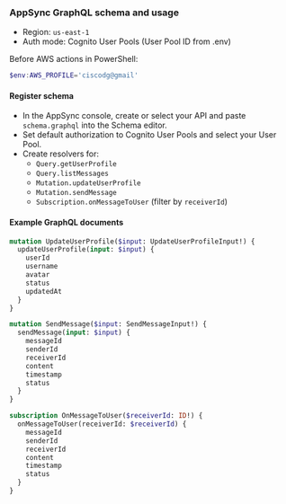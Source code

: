 ﻿### AppSync GraphQL schema and usage

- Region: `us-east-1`
- Auth mode: Cognito User Pools (User Pool ID from .env)

Before AWS actions in PowerShell:

```powershell
$env:AWS_PROFILE='ciscodg@gmail'
```

#### Register schema
- In the AppSync console, create or select your API and paste `schema.graphql` into the Schema editor.
- Set default authorization to Cognito User Pools and select your User Pool.
- Create resolvers for:
  - `Query.getUserProfile`
  - `Query.listMessages`
  - `Mutation.updateUserProfile`
  - `Mutation.sendMessage`
  - `Subscription.onMessageToUser` (filter by `receiverId`)

#### Example GraphQL documents

```graphql
mutation UpdateUserProfile($input: UpdateUserProfileInput!) {
  updateUserProfile(input: $input) {
    userId
    username
    avatar
    status
    updatedAt
  }
}
```

```graphql
mutation SendMessage($input: SendMessageInput!) {
  sendMessage(input: $input) {
    messageId
    senderId
    receiverId
    content
    timestamp
    status
  }
}
```

```graphql
subscription OnMessageToUser($receiverId: ID!) {
  onMessageToUser(receiverId: $receiverId) {
    messageId
    senderId
    receiverId
    content
    timestamp
    status
  }
}
```
